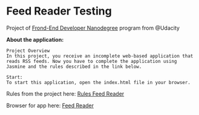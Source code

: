 # Feed Reader Testing

Project of [Frond-End Developer Nanodegree](https://br.udacity.com/course/front-end-web-developer-nanodegree--nd001-br-advanced) program from @Udacity

**About the application:**
```
Project Overview
In this project, you receive an incomplete web-based application that reads RSS feeds. Now you have to complete the application using Jasmine and the rules described in the link below.

Start:
To start this application, open the index.html file in your browser.

```
Rules from the project here:
[Rules Feed Reader](https://github.com/udacity/frontend-nanodegree-feedreader/)

Browser for app here:
[Feed Reader](https://mrodrigochaves.github.io/frontend-nanodegree-feedreader-master/?spec=theMenu%20theChangeMenu/)
